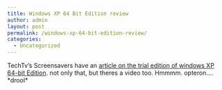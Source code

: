 ```yaml
---
title: Windows XP 64 Bit Edition review
author: admin
layout: post
permalink: /windows-xp-64-bit-edition-review/
categories:
  - Uncategorized
---
```

TechTv&#8217;s Screensavers have an [article on the trial edition of windows XP 64-bit Edition][1]. not only that, but theres a video too. Hmmmm. opteron&#8230;. \*drool\*

 [1]: http://www.techtv.com/screensavers/products/story/0,24330,3610647,00.html
